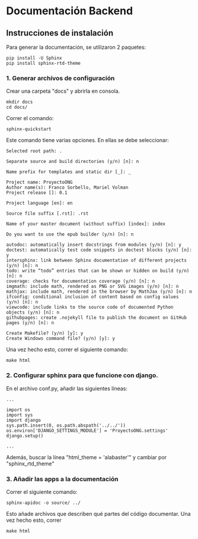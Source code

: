 # Documentación Backend

## Instrucciones de instalación

Para generar la documentación, se utilizaron 2 paquetes:

```
pip install -U Sphinx
pip install sphinx-rtd-theme
```

### 1. Generar archivos de configuración

Crear una carpeta "docs" y abrirla en consola.

```
mkdir docs
cd docs/
```

Correr el comando:

```
sphinx-quickstart
```

Este comando tiene varias opciones. En ellas se debe seleccionar:

```
Selected root path: .

Separate source and build directories (y/n) [n]: n

Name prefix for templates and static dir [_]: _

Project name: ProyectoONG
Author name(s): Franco Sorbello, Mariel Volman
Project release []: 0.1

Project language [en]: en

Source file suffix [.rst]: .rst

Name of your master document (without suffix) [index]: index

Do you want to use the epub builder (y/n) [n]: n

autodoc: automatically insert docstrings from modules (y/n) [n]: y
doctest: automatically test code snippets in doctest blocks (y/n) [n]: y
intersphinx: link between Sphinx documentation of different projects (y/n) [n]: n
todo: write “todo” entries that can be shown or hidden on build (y/n) [n]: n
coverage: checks for documentation coverage (y/n) [n]: n
imgmath: include math, rendered as PNG or SVG images (y/n) [n]: n
mathjax: include math, rendered in the browser by MathJax (y/n) [n]: n
ifconfig: conditional inclusion of content based on config values (y/n) [n]: n
viewcode: include links to the source code of documented Python objects (y/n) [n]: n
githubpages: create .nojekyll file to publish the document on GitHub pages (y/n) [n]: n

Create Makefile? (y/n) [y]: y
Create Windows command file? (y/n) [y]: y
```

Una vez hecho esto, correr el siguiente comando:

```
make html
```

### 2. Configurar sphinx para que funcione con django.

En el archivo conf.py, añadir las siguientes líneas:

```
...

import os
import sys
import django
sys.path.insert(0, os.path.abspath('../../'))
os.environ['DJANGO_SETTINGS_MODULE'] = 'ProyectoONG.settings'
django.setup()

...
```

Además, buscar la línea "html_theme = 'alabaster'" y cambiar por "sphinx_rtd_theme"

### 3. Añadir las apps a la documentación

Correr el siguiente comando:

```
sphinx-apidoc -o source/ ../
```

Esto añade archivos que describen qué partes del código documentar. Una vez hecho esto, correr

```
make html
```
